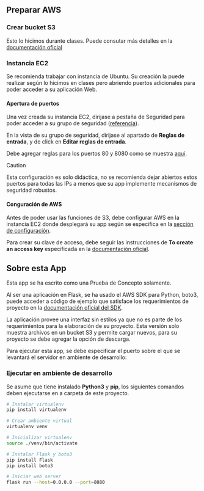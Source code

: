 ## Preparar AWS
### Crear bucket S3
Esto lo hicimos durante clases. Puede consutar más detalles en la [documentación oficial](https://docs.aws.amazon.com/es_es/AmazonS3/latest/userguide/creating-bucket.html)

### Instancia EC2
Se recomienda trabajar con instancia de Ubuntu. Su creación la puede realizar según lo hicimos en clases pero abriendo puertos adicionales para poder acceder a su aplicación Web.

#### Apertura de puertos
Una vez creada su instancia EC2, dirijase a pestaña de Seguridad para poder acceder a su grupo de seguridad ([referencia](https://drive.google.com/file/d/10p6fVgc1APWSkPADpxA95bBHRiSb-AyW/view?usp=sharing)).

En la vista de su grupo de seguridad, dirijase al apartado de **Reglas de entrada**, y de click en **Editar reglas de entrada**.

Debe agregar reglas para los puertos 80 y 8080 como se muestra [aquí](https://drive.google.com/file/d/1WgT6GSTtC5FFcTSe8mx7BWFdZepUFOuB/view?usp=sharing).

> [!CAUTION]
> Esta configuración es solo didáctica, no se recomienda dejar abiertos estos puertos para todas las IPs a menos que su app implemente mecanismos de seguridad robustos.

#### Conguración de AWS
Antes de poder usar las funciones de S3, debe configurar AWS en la instancia EC2 donde desplegará su app según se especifica en la [sección de configuración](https://boto3.amazonaws.com/v1/documentation/api/latest/guide/quickstart.html#configuration).

Para crear su clave de acceso, debe seguir las instrucciones de **To create an access key** especificada en la [documentación oficial](https://docs.aws.amazon.com/IAM/latest/UserGuide/id_credentials_access-keys.html?icmpid=docs_iam_console#Using_CreateAccessKey).

## Sobre esta App

Esta app se ha escrito como una Prueba de Concepto solamente.

Al ser una aplicación en Flask, se ha usado el AWS SDK para Python, boto3, puede acceder a código de ejemplo que satisface los requerimientos de proyecto en la [documentación oficial del SDK](https://boto3.amazonaws.com/v1/documentation/api/latest/guide/s3-examples.html).

La aplicación provee una interfaz sin estilos ya que no es parte de los requerimientos para la elaboración de su proyecto. Esta versión solo muestra archivos en un bucket S3 y permite cargar nuevos, para su proyecto se debe agregar la opción de descarga.

Para ejecutar esta app, se debe especificar el puerto sobre el que se levantará el servidor en ambiente de desarrollo:

### Ejecutar en ambiente de desarrollo
Se asume que tiene instalado **Python3** y **pip**, los siguientes comandos deben ejecutarse en a carpeta de este proyecto.

```sh
# Instalar virtualenv
pip install virtualenv

# Crear ambiente virtual
virtualenv venv

# Inicializar virtualenv
source ./venv/bin/activate

# Instalar Flask y boto3
pip install Flask
pip install boto3

# Iniciar web server
flask run --host=0.0.0.0 --port=8080
```